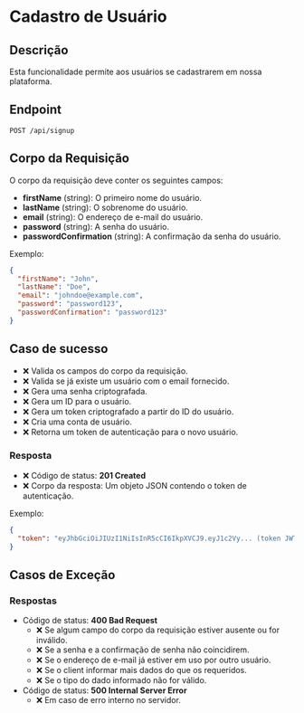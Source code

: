 # Cadastro de Usuário

## Descrição

Esta funcionalidade permite aos usuários se cadastrarem em nossa plataforma.

## Endpoint

`POST /api/signup`

## Corpo da Requisição

O corpo da requisição deve conter os seguintes campos:

- **firstName** (string): O primeiro nome do usuário.
- **lastName** (string): O sobrenome do usuário.
- **email** (string): O endereço de e-mail do usuário.
- **password** (string): A senha do usuário.
- **passwordConfirmation** (string): A confirmação da senha do usuário.

Exemplo:

```json
{
  "firstName": "John",
  "lastName": "Doe",
  "email": "johndoe@example.com",
  "password": "password123",
  "passwordConfirmation": "password123"
}
```

## Caso de sucesso
- ❌ Valida os campos do corpo da requisição.
- ❌ Valida se já existe um usuário com o email fornecido.
- ❌ Gera uma senha criptografada.
- ❌ Gera um ID para o usuário.
- ❌ Gera um token criptografado a partir do ID do usuário.
- ❌ Cria uma conta de usuário.
- ❌ Retorna um token de autenticação para o novo usuário.

### Resposta
- ❌ Código de status: **201 Created**
- ❌ Corpo da resposta: Um objeto JSON contendo o token de autenticação.

Exemplo:

```json
{
  "token": "eyJhbGciOiJIUzI1NiIsInR5cCI6IkpXVCJ9.eyJ1c2Vy... (token JWT)"
}
```

## Casos de Exceção

### Respostas
- Código de status: **400 Bad Request**
  - ❌ Se algum campo do corpo da requisição estiver ausente ou for inválido.
  - ❌ Se a senha e a confirmação de senha não coincidirem.
  - ❌ Se o endereço de e-mail já estiver em uso por outro usuário.
  - ❌ Se o client informar mais dados do que os requeridos.
  - ❌ Se o tipo do dado informado não for válido.
- Código de status: **500 Internal Server Error**
  - ❌ Em caso de erro interno no servidor.





